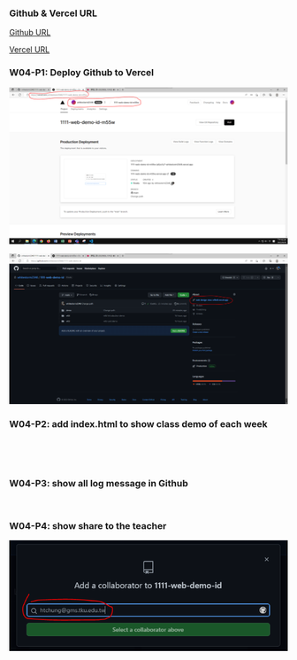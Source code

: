 ### Github & Vercel URL

[Github URL](https://github.com/whitestorm2346/1111-web-demo-id)

[Vercel URL](https://1111-web-demo-id-m55w.vercel.app/)

### W04-P1: Deploy Github to Vercel

![](w04-p1.png)

![](w04-p2.png)

### W04-P2: add index.html to show class demo of each week

![]()

![]()

### W04-P3: show all log message in Github

![]()

### W04-P4: show share to the teacher

![](w04-p6.png)

![]()
